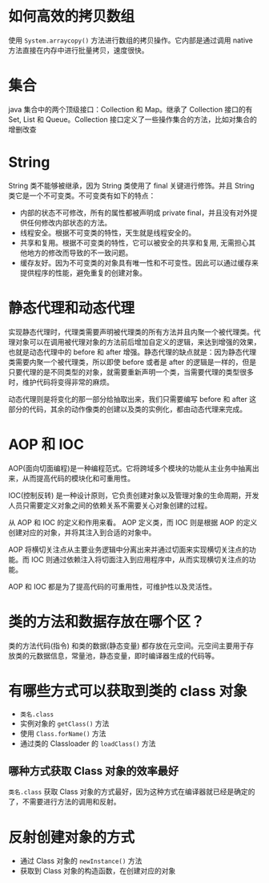 # 如何高效的拷贝数组

使用 `System.arraycopy()` 方法进行数组的拷贝操作。它内部是通过调用 native 方法直接在内存中进行批量拷贝，速度很快。

# 集合

java 集合中的两个顶级接口：Collection 和 Map。继承了 Collection 接口的有 Set, List 和 Queue。Collection 接口定义了一些操作集合的方法，比如对集合的增删改查

# String

String 类不能够被继承，因为 String 类使用了 final 关键进行修饰。并且 String 类它是一个不可变类。不可变类有如下的特点：

- 内部的状态不可修改，所有的属性都被声明成 private final，并且没有对外提供任何修改内部状态的方法。
- 线程安全。根据不可变类的特性，天生就是线程安全的。
- 共享和复用。根据不可变类的特性，它可以被安全的共享和复用, 无需担心其他地方的修改而导致的不一致问题。
- 缓存友好。因为不可变类的对象具有唯一性和不可变性。因此可以通过缓存来提供程序的性能，避免重复的创建对象。

# 静态代理和动态代理

实现静态代理时，代理类需要声明被代理类的所有方法并且内聚一个被代理类。代理对象可以在调用被代理对象的方法前后增加自定义的逻辑，来达到增强的效果，也就是动态代理中的 before 和 after 增强。静态代理的缺点就是：因为静态代理类需要内聚一个被代理类，所以即使 before 或者是 after 的逻辑是一样的，但是只要代理的是不同类型的对象，就需要重新声明一个类，当需要代理的类型很多时，维护代码将变得非常的麻烦。

动态代理则是将变化的那一部分给抽取出来，我们只需要编写 before 和 after 这部分的代码，其余的动作像类的创建以及类的实例化，都由动态代理来完成。


# AOP 和 IOC

AOP(面向切面编程)是一种编程范式。它将跨域多个模块的功能从主业务中抽离出来，从而提高代码的模块化和可重用性。

IOC(控制反转) 是一种设计原则，它负责创建对象以及管理对象的生命周期，开发人员只需要定义对象之间的依赖关系不需要关心对象创建的过程。

从 AOP 和 IOC 的定义和作用来看。 AOP 定义类，而 IOC 则是根据 AOP 的定义创建对应的对象，并将其注入到合适的对象中。

AOP 将横切关注点从主要业务逻辑中分离出来并通过切面来实现横切关注点的功能。而 IOC 则通过依赖注入将切面注入到应用程序中，从而实现横切关注点的功能。

AOP 和 IOC 都是为了提高代码的可重用性，可维护性以及灵活性。

# 类的方法和数据存放在哪个区？

类的方法代码(指令) 和类的数据(静态变量) 都存放在元空间。元空间主要用于存放类的元数据信息，常量池，静态变量，即时编译器生成的代码等。

# 有哪些方式可以获取到类的 class 对象

- `类名.class`
- 实例对象的 `getClass()` 方法
- 使用 `Class.forName()` 方法
- 通过类的 Classloader 的 `loadClass()` 方法

## 哪种方式获取 Class 对象的效率最好

`类名.class` 获取 Class 对象的方式最好，因为这种方式在编译器就已经是确定的了，不需要进行方法的调用和反射。

# 反射创建对象的方式

- 通过 Class 对象的 `newInstance()` 方法
- 获取到 Class 对象的构造函数，在创建对应的对象